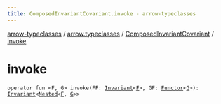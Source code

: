 ```yaml
---
title: ComposedInvariantCovariant.invoke - arrow-typeclasses
---
```


[arrow-typeclasses](../../index.html) / [arrow.typeclasses](../index.html) / [ComposedInvariantCovariant](index.html) / [invoke](./invoke.html)

# invoke

`operator fun <F, G> invoke(FF: `[`Invariant`](../-invariant/index.html)`<`[`F`](invoke.html#F)`>, GF: `[`Functor`](../-functor/index.html)`<`[`G`](invoke.html#G)`>): `[`Invariant`](../-invariant/index.html)`<`[`Nested`](../-nested.html)`<`[`F`](invoke.html#F)`, `[`G`](invoke.html#G)`>>`
